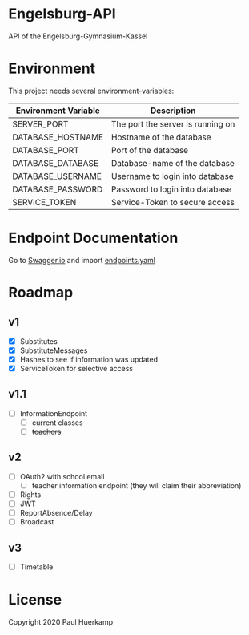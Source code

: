 # Engelsburg-API
API of the Engelsburg-Gymnasium-Kassel

# Environment
This project needs several environment-variables:

| Environment Variable | Description                       |
|---------------------|-----------------------------------|
| SERVER_PORT         | The port the server is running on |
| DATABASE_HOSTNAME   | Hostname of the database          |
| DATABASE_PORT       | Port of the database              |
| DATABASE_DATABASE   | Database-name of the database      |
| DATABASE_USERNAME   | Username to login into database   |
| DATABASE_PASSWORD   | Password to login into database   |
| SERVICE_TOKEN       | Service-Token to secure access    |

# Endpoint Documentation

Go to [Swagger.io](https://editor.swagger.io/) and import [endpoints.yaml](.docs/endpoints.yaml)

# Roadmap

## v1

- [x] Substitutes
- [x] SubstituteMessages
- [x] Hashes to see if information was updated
- [x] ServiceToken for selective access

## v1.1

- [ ] InformationEndpoint
  - [ ] current classes
  - [ ] ~~teachers~~

## v2

- [ ] OAuth2 with school email
  - [ ] teacher information endpoint (they will claim their abbreviation)
- [ ] Rights
- [ ] JWT
- [ ] ReportAbsence/Delay
- [ ] Broadcast

## v3

- [ ] Timetable

# License
Copyright 2020 Paul Huerkamp

